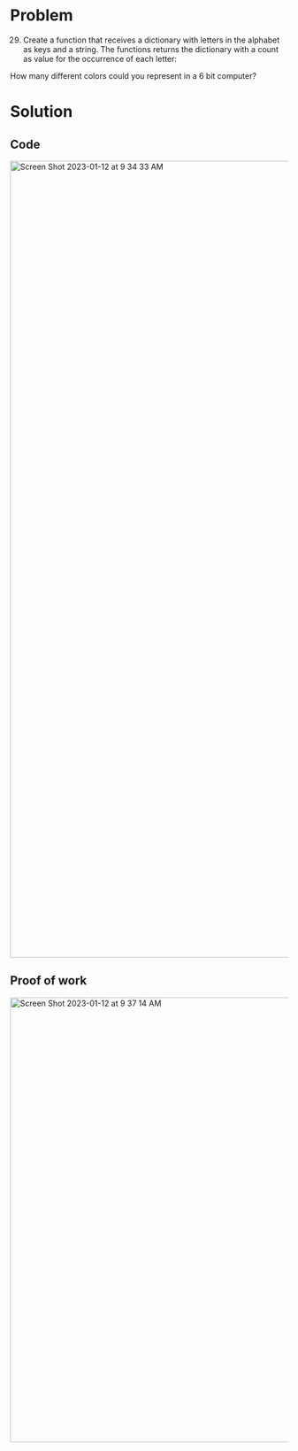 # Problem
29. Create a function that receives a dictionary with letters in the alphabet as keys and a string. The functions returns the dictionary with a count as value for the occurrence of each letter:

How many different colors could you represent in a 6 bit computer? 


# Solution
## Code
<img width="1440" alt="Screen Shot 2023-01-12 at 9 34 33 AM" src="https://user-images.githubusercontent.com/116609563/211958740-d6879f8c-c9ac-4e1d-9f80-75ef9fa99196.png">

## Proof of work


<img width="804" alt="Screen Shot 2023-01-12 at 9 37 14 AM" src="https://user-images.githubusercontent.com/116609563/211958753-aeed828c-9673-4b3d-8be5-5d01b82d9a81.png">
